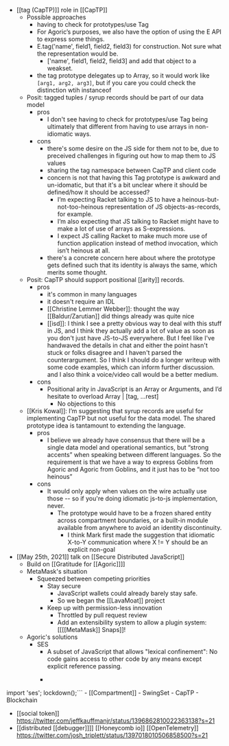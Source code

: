 - [[tag (CapTP)]] role in [[CapTP]]
    - Possible approaches
        - having to check for prototypes/use Tag
        - For Agoric’s purposes, we also have the option of using the E API to express some things.
        - E.tag('name', field1, field2, field3) for construction. Not sure what the representation would be.
            - ['name', field1, field2, field3] and add that object to a weakset.
        - the tag prototype delegates up to Array, so it would work like `[arg1, arg2, arg3]`, but if you care you could check the distinction wtih instanceof
    - Posit: tagged tuples / syrup records should be part of our data model
        - pros
            - I don't see having to check for prototypes/use Tag being ultimately that different from having to use arrays in non-idiomatic ways.
        - cons
            - there's some desire on the JS side for them not to be, due to preceived challenges in figuring out how to map them to JS values
            - sharing the tag namespace between CapTP and client code
            -  concern is not that having this Tag prototype is awkward and un-idomatic, but that it's a bit unclear where it should be defined/how it should be accessed?
                - I’m expecting Racket talking to JS to have a heinous-but-not-too-heinous representation of JS objects-as-records, for example.
                - I’m also expecting that JS talking to Racket might have to make a lot of use of arrays as S-expressions.
                - I expect JS calling Racket to make much more use of function application instead of method invocation, which isn’t heinous at all.
            - there's a concrete concern here about where the prototype gets defined such that its identity is always the same, which merits some thought.
    - Posit: CapTP should support positional [[arity]] records. 
        - pros
            - it's common in many languages
            - it doesn't require an IDL
            - [[Christine Lemmer Webber]]: thought the way [[Baldur/Zarutian]] did things already was quite nice
            - [[isd]]: I think I see a pretty obvious way to deal with this stuff in JS, and I think they actually add a lot of value as soon as you don't just have JS-to-JS everywhere. But I feel like I've handwaved the details in chat and either the point hasn't stuck or folks disagree and I haven't parsed the counterargument. So I think I should do a longer writeup with some code examples, which can inform further discussion. and I also think a voice/video call would be a better medium.
        - cons
            - Positional arity in JavaScript is an Array or Arguments, and I’d hesitate to overload Array | [tag, ...rest]
                - No objections to this
    - [[Kris Kowal]]:  I’m suggesting that syrup records are useful for implementing CapTP but not useful for the data model. The shared prototype idea is tantamount to extending the language.
        - pros
            - I believe we already have consensus that there will be a single data model and operational semantics, but “strong accents” when speaking between different languages. So the requirement is that we have a way to express Goblins from Agoric and Agoric from Goblins, and it just has to be “not too heinous”
        - cons
            - It would only apply when values on the wire actually use those -- so if you're doing idiomatic js-to-js implementation, never.
                - The prototype would have to be a frozen shared entity across compartment boundaries, or a built-in module available from anywhere to avoid an identity discontinuity.
                    - I think Mark first made the suggestion that idiomatic X-to-Y communication where X != Y should be an explicit non-goal
- [[May 25th, 2021]] talk on [[Secure Distributed JavaScript]]
    - Build on [[Gratitude for [[Agoric]]]]
    - MetaMask's situation
        - Squeezed between competing priorities
            - Stay secure
                - JavaScript wallets could already barely stay safe.
                - So we began the [[LavaMoat]] project
            - Keep up with permission-less innovation
                - Throttled by pull request review
                - Add an extensibility system to allow a plugin system: [[[[MetaMask]] Snaps]]!
    - Agoric's solutions
        - SES
            - A subset of JavaScript that allows "lexical confinement": No code gains access to other code by any means except explicit reference passing.
            - ```javascript
import 'ses';
lockdown();```
        - [[Compartment]]
        - SwingSet
        - CapTP
        - Blockchain
- [[social token]] https://twitter.com/jeffkauffmanjr/status/1396862810022363138?s=21
- [[distributed [[debugger]]]] [[Honeycomb io]] [[OpenTelemetry]] https://twitter.com/josh_triplett/status/1397018010506858500?s=21
